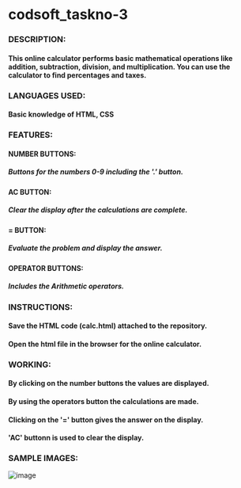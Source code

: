 # codsoft_taskno-3

### DESCRIPTION:

#### This online calculator performs basic mathematical operations like addition, subtraction, division, and multiplication. You can use the calculator to find percentages and taxes.

### LANGUAGES USED:

#### Basic knowledge of HTML, CSS

### FEATURES:

#### NUMBER BUTTONS:

##### Buttons for the numbers 0-9 including the '.' button.

#### AC BUTTON:

##### Clear the display after the calculations are complete.

#### = BUTTON:

##### Evaluate the problem and display the answer.

#### OPERATOR BUTTONS:

##### Includes the Arithmetic operators.

### INSTRUCTIONS:

#### Save the HTML code (calc.html) attached to the repository.

#### Open the html file in the browser for the online calculator.

### WORKING:

#### By clicking on the number buttons the values are displayed.
#### By using the operators button the calculations are made.
#### Clicking on the '=' button gives the answer on the display.
#### 'AC' buttonn is used to clear the display.

### SAMPLE IMAGES:

![image](https://github.com/KANISHKAR2607/codsoft_taskno-3/assets/118886772/ee0f71ef-62f4-4869-a5ab-7aee6068d817)
